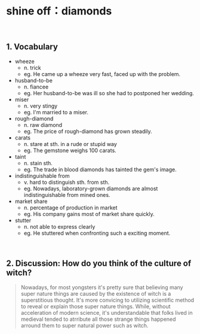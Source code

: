# shine off：diamonds
</br>

## 1. Vocabulary

- wheeze
	- n. trick
	- eg. He came up a wheeze very fast, faced up with the problem.
- husband-to-be
	- n. fiancee 
	- eg. Her husband-to-be was ill so she had to postponed her wedding.
- miser
	- n. very stingy
	- eg. I'm married to a miser.
- rough-diamond
	- n. raw diamond
	- eg. The price of rough-diamond has grown steadily.
- carats
	- n. stare at sth. in a rude or stupid way
	- eg. The gemstone weighs 100 carats.
- taint
	- n. stain sth.
	- eg. The trade in blood diamonds has tainted the gem's image.
- indistinguishable from
	- v. hard to distinguish sth. from sth.
	- eg. Nowadays, laboratory-grown diamonds are almost indistinguishable from mined ones.
- market share
  - n. percentage of production in market 
  - eg. His company gains most of market share quickly.
- stutter
  - n. not able to express clearly
  - eg. He stuttered when confronting such a exciting moment.

</br>

## 2. Discussion: How do you think of the culture of witch?

> Nowadays, for most yongsters it's pretty sure that believing many super nature things are caused by the existence of witch is a superstitious thought. It's more convicing to utilizing scientific method to reveal or explain those super nature things. While, without acceleration of modern science, it's understandable that folks lived in medieval tended to atrribute all those strange things happened arround them to super natural power such as witch.
